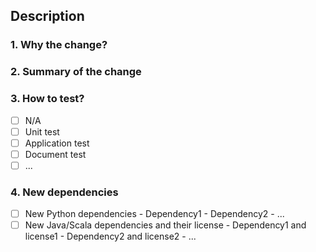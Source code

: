 ## Description

<!-- For small changes (<=3 files and <=50 lines of codes in the source folder), -->
<!-- you may remove Sections 1-3 below and just provide a simple description here -->

### 1. Why the change?

<!-- Provide the related github issue link if available -->

### 2. Summary of the change

<!-- Provide the design for both API changes and the implementation; -->
<!-- alternatively, provide a link to the github issue link for the design -->

### 3. How to test?
- [ ] N/A
- [ ] Unit test
- [ ] Application test
- [ ] Document test
- [ ] ...

### 4. New dependencies

<!-- If no new dependency is introduced, remove this section -->

- [ ] New Python dependencies
       - Dependency1 
       - Dependency2
       - ...
- [ ] New Java/Scala dependencies and their license
       - Dependency1 and license1
       - Dependency2 and license2
       - ...
